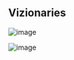 ## Vizionaries

![image](https://github.com/KnuppLucas/Vizionaries/assets/102392874/da1fe612-9ce5-4398-862c-b7c14b152dec)

![image](https://github.com/KnuppLucas/Vizionaries/assets/102392874/64ccdb4d-3ed3-444d-ba02-a765e5c10c4b)

